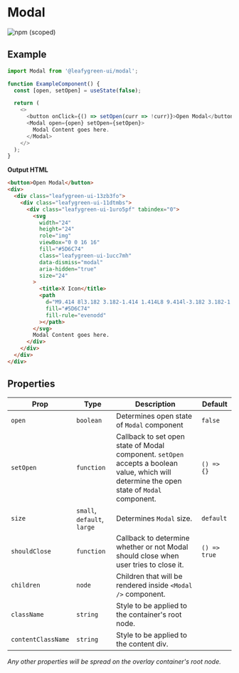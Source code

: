 # Modal

![npm (scoped)](https://img.shields.io/npm/v/@leafygreen-ui/modal.svg)

## Example

```js
import Modal from '@leafygreen-ui/modal';

function ExampleComponent() {
  const [open, setOpen] = useState(false);

  return (
    <>
      <button onClick={() => setOpen(curr => !curr)}>Open Modal</button>
      <Modal open={open} setOpen={setOpen}>
        Modal Content goes here.
      </Modal>
    </>
  );
}
```

**Output HTML**

```html
<button>Open Modal</button>
<div>
  <div class="leafygreen-ui-13zb3fo">
    <div class="leafygreen-ui-11dtmbs">
      <div class="leafygreen-ui-1uro5pf" tabindex="0">
        <svg
          width="24"
          height="24"
          role="img"
          viewBox="0 0 16 16"
          fill="#5D6C74"
          class="leafygreen-ui-1ucc7mh"
          data-dismiss="modal"
          aria-hidden="true"
          size="24"
        >
          <title>X Icon</title>
          <path
            d="M9.414 8l3.182 3.182-1.414 1.414L8 9.414l-3.182 3.182-1.414-1.414L6.586 8 3.404 4.818l1.414-1.414L8 6.586l3.182-3.182 1.414 1.414L9.414 8z"
            fill="#5D6C74"
            fill-rule="evenodd"
          ></path>
        </svg>
        Modal Content goes here.
      </div>
    </div>
  </div>
</div>
```

## Properties

| Prop               | Type                        | Description                                                                                                                                 | Default      |
| ------------------ | --------------------------- | ------------------------------------------------------------------------------------------------------------------------------------------- | ------------ |
| `open`             | `boolean`                   | Determines open state of `Modal` component                                                                                                  | `false`      |
| `setOpen`          | `function`                  | Callback to set open state of Modal component. `setOpen` accepts a boolean value, which will determine the open state of `Modal` component. | `() => {}`   |
| `size`             | `small`, `default`, `large` | Determines `Modal` size.                                                                                                                    | `default`    |
| `shouldClose`      | `function`                  | Callback to determine whether or not Modal should close when user tries to close it.                                                        | `() => true` |
| `children`         | `node`                      | Children that will be rendered inside `<Modal />` component.                                                                                |              |
| `className`        | `string`                    | Style to be applied to the container's root node.                                                                                           |              |
| `contentClassName` | `string`                    | Style to be applied to the content div.                                                                                                     |              |

_Any other properties will be spread on the overlay container's root node._
